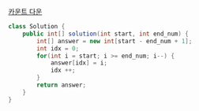 [카운트 다운](https://school.programmers.co.kr/learn/courses/30/lessons/181899)
```java
class Solution {
    public int[] solution(int start, int end_num) {
        int[] answer = new int[start - end_num + 1];
        int idx = 0;
        for(int i = start; i >= end_num; i--) {
            answer[idx] = i;
            idx ++;
        }
        return answer;
    }
}
```